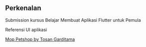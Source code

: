 ## Perkenalan

Submission kursus Belajar Membuat Aplikasi Flutter untuk Pemula

Referensi UI aplikasi

[Mop Petshop by Tosan Garditama](https://www.instagram.com/p/CMML7Twgp_o/)